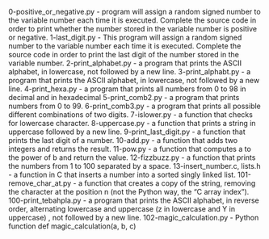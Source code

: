 0-positive_or_negative.py - program will assign a random signed number to the variable number each time it is executed. Complete the source code in order to print whether the number stored in the variable number is positive or negative.
1-last_digit.py - This program will assign a random signed number to the variable number each time it is executed. Complete the source code in order to print the last digit of the number stored in the variable number.
2-print_alphabet.py - a program that prints the ASCII alphabet, in lowercase, not followed by a new line.
3-print_alphabt.py - a program that prints the ASCII alphabet, in lowercase, not followed by a new line.
4-print_hexa.py - a program that prints all numbers from 0 to 98 in decimal and in hexadecimal
5-print_comb2.py - a program that prints numbers from 0 to 99.
6-print_comb3.py - a program that prints all possible different combinations of two digits.
7-islower.py - a function that checks for lowercase character.
8-uppercase.py - a function that prints a string in uppercase followed by a new line.
9-print_last_digit.py - a function that prints the last digit of a number.
10-add.py - a function that adds two integers and returns the result.
11-pow.py - a function that computes a to the power of b and return the value.
12-fizzbuzz.py - a function that prints the numbers from 1 to 100 separated by a space.
13-insert_number.c, lists.h - a function in C that inserts a number into a sorted singly linked list.
101-remove_char_at.py - a function that creates a copy of the string, removing the character at the position n (not the Python way, the “C array index”).
100-print_tebahpla.py - a program that prints the ASCII alphabet, in reverse order, alternating lowercase and uppercase (z in lowercase and Y in uppercase) , not followed by a new line.
102-magic_calculation.py -  Python function def magic_calculation(a, b, c)
